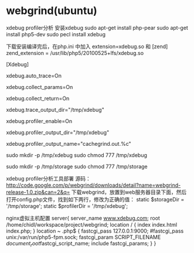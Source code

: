 webgrind(ubuntu)
========

xdebug profiler分析
安装xdebug
sudo apt-get install php-pear
sudo apt-get install php5-dev
sudo pecl install xdebug

下载安装编译完后，在php.ini 中加入
extension=xdebug.so
和
[zend]
zend_extension = /usr/lib/php5/20100525+lfs/xdebug.so  

[Xdebug]  
 
xdebug.auto_trace=On 
 
xdebug.collect_params=On 
 
xdebug.collect_return=On 
 
xdebug.trace_output_dir="/tmp/xdebug" 
 
xdebug.profiler_enable=On 
 
xdebug.profiler_output_dir="/tmp/xdebug" 
 
xdebug.profiler_output_name="cachegrind.out.%c" 


sudo mkdir -p /tmp/xdebug
sudo chmod 777 /tmp/xdebug

sudo mkdir -p /tmp/storage
sudo chmod 777 /tmp/storage

xdebug profiler分析工具部署
源码：http://code.google.com/p/webgrind/downloads/detail?name=webgrind-release-1.0.zip&can=2&q=
下载webgrind，放置到web服务器目录下面，然后打开config.php文件，找到如下两行，修改为正确的值：
static $storageDir = '/tmp/storage';
static $profilerDir = '/tmp/xdebug';

nginx虚拟主机配置
server{
    server_name www.xdebug.com;
    root /home/chidl/workspace/project/webgrind;
    location / {
        index index.html index.php;
    }
    location ~ \.php$ {
        fastcgi_pass 127.0.0.1:9000;
        #fastcgi_pass unix:/var/run/php5-fpm.sock;
        fastcgi_param SCRIPT_FILENAME $document_root$fastcgi_script_name;
        include fastcgi_params;
    }
}
